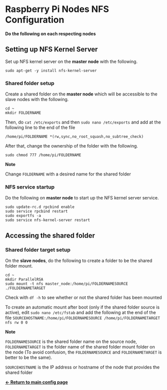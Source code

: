 # Raspberry Pi Nodes NFS Configuration
**Do the following on each respecting nodes**

## Setting up NFS Kernel Server
Set up NFS kernel server on the **master node** with the following.
```
sudo apt-get -y install nfs-kernel-server
```

### Shared folder setup
Create a shared folder on the **master node** which will be accessible to the slave nodes with the following.
```
cd ~
mkdir FOLDERNAME
```
Then, do `cat /etc/exports` and then `sudo nano /etc/exports` and add at the following line to the end of the file 
```
/home/pi/FOLDERNAME *(rw,sync,no_root_squash,no_subtree_check)
```
After that, change the ownership of the folder with the following.
```
sudo chmod 777 /home/pi/FOLDERNAME
```

**Note**

Change `FOLDERNAME` with a desired name for the shared folder

### NFS service startup
Do the following on **master node** to start up the NFS kernel server service.
```
sudo update-rc.d rpcbind enable
sudo service rpcbind restart
sudo exportfs -a
sudo service nfs-kernel-server restart
```

## Accessing the shared folder
### Shared folder target setup
On the **slave nodes**, do the following to create a folder to be the shared folder mount.
```
cd ~
mkdir ParallelRSA
sudo mount -t nfs master_node:/home/pi/FOLDERNAMESOURCE ./FOLDERNAMETARGET
```
Check with `df -h` to see whether or not the shared folder has been mounted

To create an automatic mount after boot (only if the shared folder source is active), edit `sudo nano /etc/fstab` and add the following at the end of the file
`SOURCEHOSTNAME:/home/pi/FOLDERNAMESOURCE /home/pi/FOLDERNAMETARGET nfs rw 0 0`

**Note**

`FOLDERNAMESOURCE` is the shared folder name on the source node, `FOLDERNAMETARGET` is the folder name of the shared folder mount folder on the node (To avoid confusion, the `FOLDERNAMESOURCE` and `FOLDERNAMETARGET` is better to be the same).

`SOURCEHOSTNAME` is the IP address or hostname of the node that provides the shared folder

[**← Return to main config page**](https://github.com/ReinhartC/Parallel-RSA-on-Raspberry-Pi/tree/master/Configurations "Configurations")